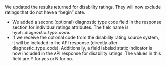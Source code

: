 We updated the results returned for disability ratings. They will now exclude ratings that do not have a “begin” date.

- We added a second (optional) diagnostic type code field in the response section for individual ratings attributes. The field name is hyph_diagnostic_type_code.
- If we receive the optional code from the disability rating source system, it will be included in the API response (directly after diagnostic_type_code).
Additionally, a field labeled static indicator is now included in the API response for disability ratings. The values in this field are Y for yes or N for no.
